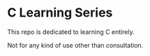 # C Learning Series

This repo is dedicated to learning C entirely.

Not for any kind of use other than consultation.
